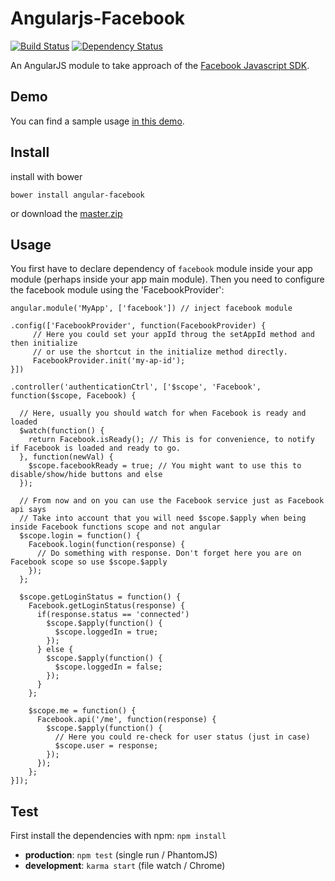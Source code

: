 Angularjs-Facebook
==================

[![Build Status](https://travis-ci.org/Ciul/angularjs-facebook.png)](https://travis-ci.org/Ciul/angularjs-facebook) 
[![Dependency Status](https://david-dm.org/Ciul/angularjs-facebook.png)](https://david-dm.org/Ciul/angularjs-facebook) 

An AngularJS module to take approach of the [Facebook Javascript SDK](https://developers.facebook.com/docs/reference/javascript/).

## Demo

You can find a sample usage [in this demo](http://plnkr.co/edit/dDAmvdCibv46ULfgKCd3?p=preview).

## Install

install with bower

    bower install angular-facebook

or download the [master.zip](https://github.com/Ciul/Angularjs-Facebook/archive/master.zip)

## Usage

You first have to declare dependency of ```facebook``` module inside your app module (perhaps inside your app main module).
Then you need to configure the facebook module using the 'FacebookProvider':

    angular.module('MyApp', ['facebook']) // inject facebook module

    .config(['FacebookProvider', function(FacebookProvider) {
         // Here you could set your appId throug the setAppId method and then initialize
         // or use the shortcut in the initialize method directly.
         FacebookProvider.init('my-ap-id');
    }])

    .controller('authenticationCtrl', ['$scope', 'Facebook', function($scope, Facebook) {

      // Here, usually you should watch for when Facebook is ready and loaded
      $watch(function() {
        return Facebook.isReady(); // This is for convenience, to notify if Facebook is loaded and ready to go.
      }, function(newVal) {
        $scope.facebookReady = true; // You might want to use this to disable/show/hide buttons and else
      });
      
      // From now and on you can use the Facebook service just as Facebook api says
      // Take into account that you will need $scope.$apply when being inside Facebook functions scope and not angular
      $scope.login = function() {
        Facebook.login(function(response) {
          // Do something with response. Don't forget here you are on Facebook scope so use $scope.$apply
        });
      };
      
      $scope.getLoginStatus = function() {
        Facebook.getLoginStatus(response) {
          if(response.status == 'connected')
            $scope.$apply(function() {
              $scope.loggedIn = true;
            });
          } else {
            $scope.$apply(function() {
              $scope.loggedIn = false;
            });
          }
        };

        $scope.me = function() {
          Facebook.api('/me', function(response) {
            $scope.$apply(function() {
              // Here you could re-check for user status (just in case)
              $scope.user = response;
            });
          });
        };
    }]);

## Test

First install the dependencies with npm: `npm install`

- **production**: `npm test` (single run / PhantomJS)
- **development**: `karma start` (file watch / Chrome)
